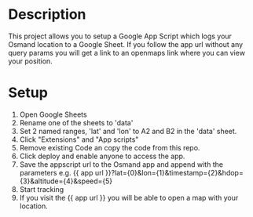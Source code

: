 # Description

This project allows you to setup a Google App Script which logs your Osmand location to a Google Sheet.
If you follow the app url without any query params you will get a link to an openmaps link where you can view your position.

# Setup

1. Open Google Sheets
1. Rename one of the sheets to 'data'
1. Set 2 named ranges, 'lat' and 'lon' to A2 and B2 in the 'data' sheet.
1. Click "Extensions" and "App scripts"
1. Remove existing Code an copy the code from this repo.
1. Click deploy and enable anyone to access the app.
1. Save the appscript url to the Osmand app and append with the parameters e.g. {{ app url }}?lat={0}&lon={1}&timestamp={2}&hdop={3}&altitude={4}&speed={5}
1. Start tracking
1. If you visit the {{ app url }} you will be able to open a map with your location.
